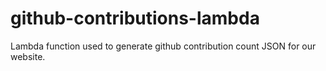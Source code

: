 # github-contributions-lambda
Lambda function used to generate github contribution count JSON for our website.
